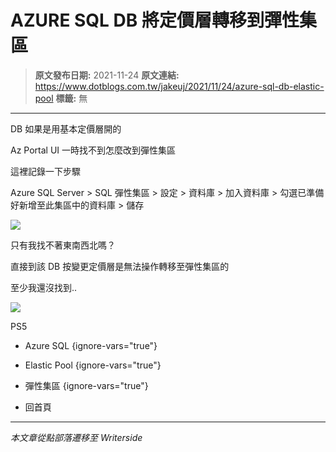 # AZURE SQL DB 將定價層轉移到彈性集區

> **原文發布日期:** 2021-11-24
> **原文連結:** https://www.dotblogs.com.tw/jakeuj/2021/11/24/azure-sql-db-elastic-pool
> **標籤:** 無

---

DB 如果是用基本定價層開的

Az Portal UI 一時找不到怎麼改到彈性集區

這裡記錄一下步驟

Azure SQL Server > SQL 彈性集區 > 設定 > 資料庫 > 加入資料庫 > 勾選已準備好新增至此集區中的資料庫 > 儲存

![](https://dotblogsfile.blob.core.windows.net/user/jakeuj/4ad8b2bd-d8f7-45f7-99ba-32d47f961d2e/1637722129.png)

只有我找不著東南西北嗎？

直接到該 DB 按變更定價層是無法操作轉移至彈性集區的

至少我還沒找到..

![](https://card.psnprofiles.com/1/jakeuj.png)

PS5

* Azure SQL
{ignore-vars="true"}
* Elastic Pool
{ignore-vars="true"}
* 彈性集區
{ignore-vars="true"}

* 回首頁

---

*本文章從點部落遷移至 Writerside*
